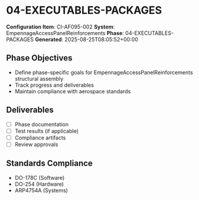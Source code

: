 # 04-EXECUTABLES-PACKAGES

**Configuration Item**: CI-AF095-002
**System**: EmpennageAccessPanelReinforcements
**Phase**: 04-EXECUTABLES-PACKAGES
**Generated**: 2025-08-25T08:05:52+00:00

## Phase Objectives
- Define phase-specific goals for EmpennageAccessPanelReinforcements structural assembly
- Track progress and deliverables
- Maintain compliance with aerospace standards

## Deliverables
- [ ] Phase documentation
- [ ] Test results (if applicable)
- [ ] Compliance artifacts
- [ ] Review approvals

## Standards Compliance
- DO-178C (Software)
- DO-254 (Hardware)
- ARP4754A (Systems)

